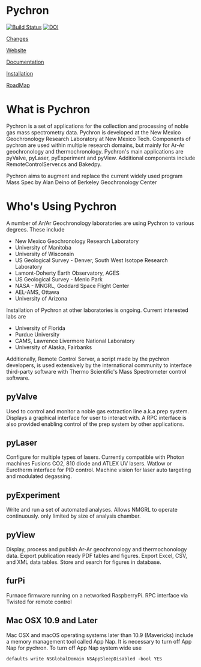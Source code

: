 Pychron
========
[![Build Status](https://travis-ci.org/NMGRL/pychron.svg?branch=develop)](https://travis-ci.org/NMGRL/pychron)
[![DOI](https://zenodo.org/badge/DOI/10.5281/zenodo.3237834.svg)](https://doi.org/10.5281/zenodo.3237834)

[Changes](CHANGELOG.md)

[Website](http://nmgrl.github.io/pychron/)

[Documentation](http://pychron.readthedocs.org)

[Installation](https://github.com/NMGRL/pychron/wiki/Install)

[RoadMap](ROADMAP.md)

What is Pychron
===============

Pychron is a set of applications for the collection and processing of noble gas mass spectrometry data. Pychron is developed at the New Mexico Geochronology Research Laboratory at New Mexico Tech. Components of pychron are used within multiple research domains, but mainly for Ar-Ar geochronology and thermochronology. Pychron's main applications are pyValve, pyLaser, pyExperiment and pyView. Additional components include RemoteControlServer.cs and Bakedpy.

Pychron aims to augment and replace the current widely used program Mass Spec by Alan Deino of Berkeley Geochronology Center

Who's Using Pychron
====================

A number of Ar/Ar Geochronology laboratories are using Pychron to various degrees. These include 

 - New Mexico Geochronology Research Laboratory
 - University of Manitoba
 - University of Wisconsin
 - US Geological Survey - Denver, South West Isotope Research Laboratory
 - Lamont-Doherty Earth Observatory, AGES
 - US Geological Survey - Menlo Park
 - NASA - MNGRL, Goddard Space Flight Center
 - AEL-AMS, Ottawa
 - University of Arizona

Installation of Pychron at other laboratories is ongoing. Current interested labs are
  
  - University of Florida
  - Purdue University
  - CAMS, Lawrence Livermore National Laboratory
  - University of Alaska, Fairbanks

Additionally, Remote Control Server, a script made by the pychron developers, is used extensively 
by the international community to interface third-party software with Thermo Scientific's Mass Spectrometer control software.

pyValve
-----------
Used to control and monitor a noble gas extraction line a.k.a prep system. Displays a graphical interface for user to interact with. A RPC interface is also provided enabling control of the prep system by other applications.

pyLaser
----------
Configure for multiple types of lasers. Currently compatible with Photon machines Fusions CO2, 810 diode and ATLEX UV lasers. Watlow or Eurotherm interface for PID control. Machine vision
for laser auto targeting and modulated degassing.

pyExperiment
--------------
Write and run a set of automated analyses. Allows NMGRL to operate continuously. only limited by size of analysis chamber.

pyView
-------
Display, process and publish Ar-Ar geochronology and thermochonology data. Export publication ready PDF tables and figures. Export Excel, CSV, and XML data tables. Store and search for figures in database.  

furPi
-------
Furnace firmware running on a networked RaspberryPi. RPC interface via Twisted for remote control

Mac OSX 10.9 and Later
--------------------
Mac OSX and macOS operating systems later than 10.9 (Mavericks) include a memory management tool called App Nap. It is necessary to 
turn off App Nap for pychron. 
To turn off App Nap system wide use

    
    defaults write NSGlobalDomain NSAppSleepDisabled -bool YES
